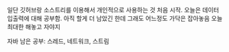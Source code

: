 일단 깃허브랑 소스트리를 이용해서 개인적으로 사용하는 것 처음 시작.
오늘은 데이터 입출력에 대해 공부함.
아직 할게 더 남았긴 한데 그래도 어느정도 가닥은 잡아놓음 
오늘 최대한 해놓고 자야지

자바 남은 공부:
스레드, 네트워크, 스트림
